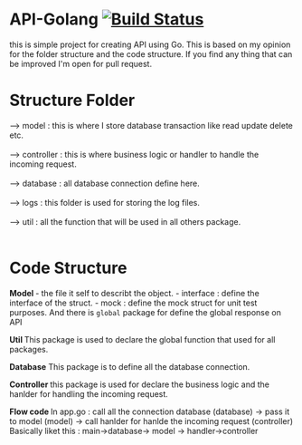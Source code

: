 
# API-Golang [![Build Status](https://secure.travis-ci.org/Gujarats/API-Golang.png)](http://travis-ci.org/Gujarats/API-Golang)
this is simple project for creating API using Go. 
This is based on my opinion for the folder structure and the code structure.
If you find any thing that can be improved I'm open for pull request.

# Structure Folder
--> model : this is where I store database transaction like read update delete etc.<br><br>
--> controller : this is where business logic or handler to handle the incoming request.<br><br>
--> database : all database connection define here.<br><br>
--> logs : this folder is used for storing the log files.<br><br>
--> util : all the function that will be used in all others package.<br><br>

# Code Structure
<b> Model </b>
    - the file it self to describt the object.
    - interface : define the interface of the struct.
    - mock : define the mock struct for unit test purposes.
And there is `global` package for define the global response on API


<b> Util </b>
This package is used to declare the global function that used for all packages.


<b> Database</b>
This package is to define all the database connection.

<b> Controller </b>
this package is used for declare the business logic and the hanlder for handling the incoming request.

<b>Flow code </b>
In app.go : call all the connection database (database) -> pass it to model (model) -> call hanlder for hanlde the incoming request (controller)
Basically liket this : main->database-> model -> handler->controller


